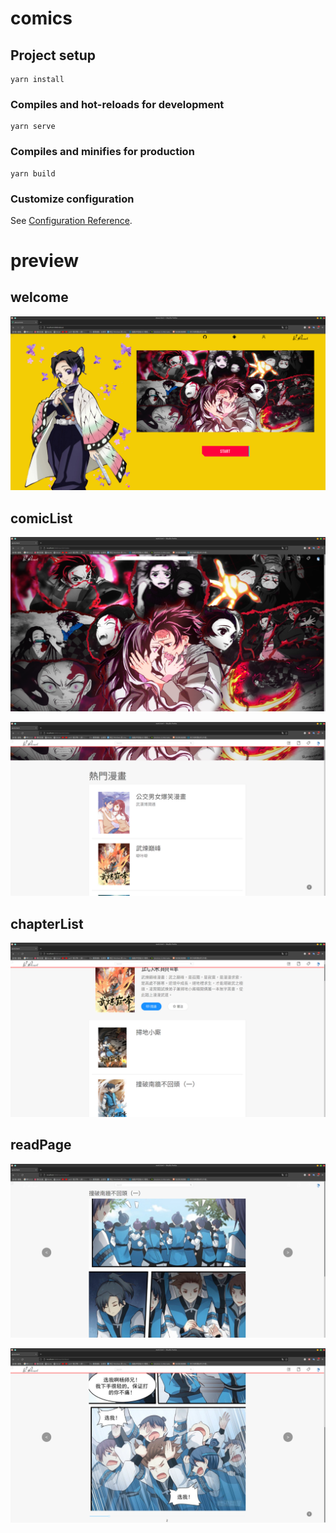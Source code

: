 # comics

## Project setup
```
yarn install
```

### Compiles and hot-reloads for development
```
yarn serve
```

### Compiles and minifies for production
```
yarn build
```

### Customize configuration
See [Configuration Reference](https://cli.vuejs.org/config/).

# preview

## welcome

![image-20210728060004606](./README.assets/image-20210728060004606.png)

## comicList

![image-20210728060149793](./README.assets/image-20210728060149793.png)

![image-20210728060133641](./README.assets/image-20210728060133641.png)

## chapterList

![image-20210728060259151](./README.assets/image-20210728060259151.png)

## readPage

![image-20210728060333025](./README.assets/image-20210728060333025.png)

![image-20210728060347875](./README.assets/image-20210728060347875.png)
